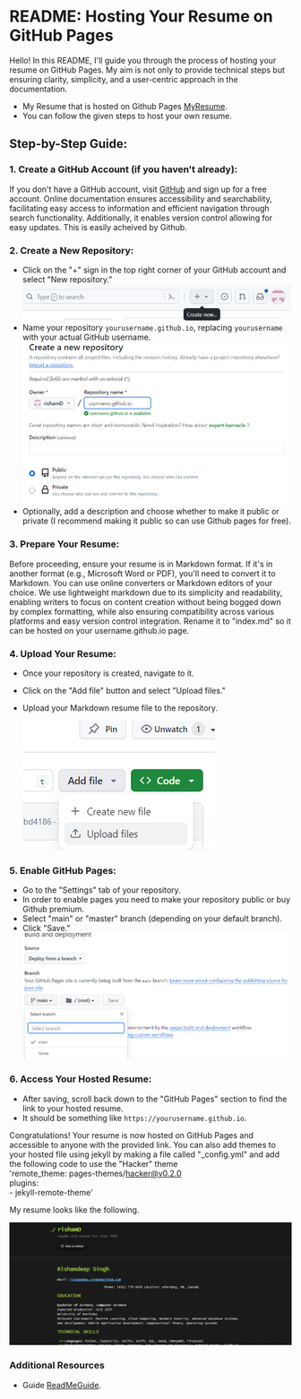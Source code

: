 # README: Hosting Your Resume on GitHub Pages

Hello! In this README, I'll guide you through the process of hosting your resume on GitHub Pages. My aim is not only to provide technical steps but ensuring clarity, simplicity, and a user-centric approach in the documentation.
- My Resume that is hosted on Github Pages [MyResume](https://rishamd.github.io).
- You can follow the given steps to host your own resume.

## Step-by-Step Guide:

### 1. Create a GitHub Account (if you haven't already):

If you don't have a GitHub account, visit [GitHub](https://github.com/) and sign up for a free account. Online documentation ensures accessibility and searchability, facilitating easy access to information and efficient navigation through search functionality. Additionally, it enables version control allowing for easy updates. This is easily acheived by Github. 

### 2. Create a New Repository:

- Click on the "+" sign in the top right corner of your GitHub account and select "New repository."
 ![AddToRepo](AddToRepo.png)
- Name your repository `yourusername.github.io`, replacing `yourusername` with your actual GitHub username.
  ![NewRepo](NewRepo.png)
- Optionally, add a description and choose whether to make it public or private (I recommend making it public so can use Github pages for free).

### 3. Prepare Your Resume:

Before proceeding, ensure your resume is in Markdown format. If it's in another format (e.g., Microsoft Word or PDF), you'll need to convert it to Markdown. You can use online converters or Markdown editors of your choice. We use lightweight markdown due to its simplicity and readability, enabling writers to focus on content creation without being bogged down by complex formatting, while also ensuring compatibility across various platforms and easy version control integration.
Rename it to "index.md" so it can be hosted on your username.github.io page.

### 4. Upload Your Resume:

- Once your repository is created, navigate to it.
- Click on the "Add file" button and select "Upload files."
- Upload your Markdown resume file to the repository.
  
  ![AddFile](AddFile.png)

### 5. Enable GitHub Pages:

- Go to the "Settings" tab of your repository.
- In order to enable pages you need to make your repository public or buy Github premium.
- Select "main" or "master" branch (depending on your default branch).
- Click "Save."
  ![GithubPages](GithubPages.png)
### 6. Access Your Hosted Resume:

- After saving, scroll back down to the "GitHub Pages" section to find the link to your hosted resume.
- It should be something like `https://yourusername.github.io`.

Congratulations! Your resume is now hosted on GitHub Pages and accessible to anyone with the provided link.
You can also add themes to your hosted file using jekyll by making a file called "_config.yml" and add the following code to use the "Hacker" theme  
'remote_theme: pages-themes/hacker@v0.2.0    
plugins:    
\- jekyll-remote-theme'  

My resume looks like the following.   

![ResumeGIF](GifResumeNew.gif)

### Additional Resources
- Guide [ReadMeGuide](https://www.makeareadme.com/).

